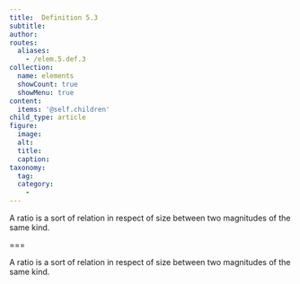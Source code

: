 ```yaml
---
title:  Definition 5.3
subtitle: 
author:
routes:
  aliases:
    - /elem.5.def.3
collection:
  name: elements
  showCount: true
  showMenu: true
content:
  items: '@self.children'
child_type: article
figure:
  image:
  alt:
  title:
  caption:
taxonomy:
  tag:
  category:
    - 
---
```


<p>A <hi rend="bold">ratio</hi> is a sort of relation in respect of size between two magnitudes of the same kind.</p>

===

<p>A <span class="bold">ratio</span> is a sort of relation in respect of size between two magnitudes of the same kind.</p>
